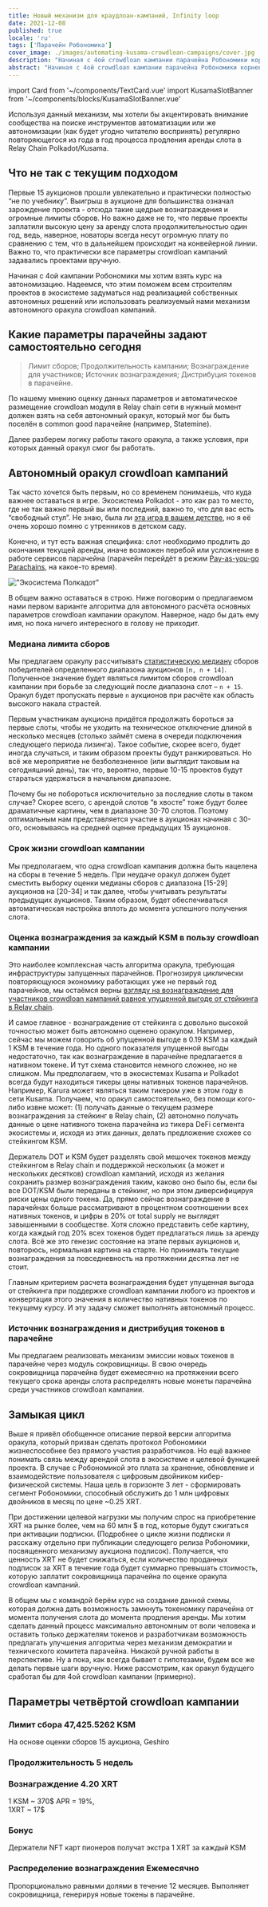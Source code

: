```yaml
---
title: Новый механизм для краудлоан-кампаний, Infinity loop
date: 2021-12-08
published: true
locale: 'ru'
tags: ['Парачейн Робономика']
cover_image: ./images/automating-kusama-crowdloan-campaigns/cover.jpg
description: "Начиная с 4ой crowdloan кампании парачейна Робономики корневые разработчики приступают к реализации автономного оракула для участия в последующих аукционах сети Кусама."
abstract: "Начиная с 4ой crowdloan кампании парачейна Робономики корневые разработчики приступают к реализации автономного оракула для участия в последующих аукционах сети Кусама."
---
```

import Card from '~/components/TextCard.vue'
import KusamaSlotBanner from '~/components/blocks/KusamaSlotBanner.vue'

Используя данный механизм, мы хотели бы акцентировать внимание сообщества на поиске инструментов автоматизации или же автономизации (как будет угодно читателю воспринять) регулярно повторяющегося из года в год процесса продления аренды слота в Relay Chain Polkadot/Kusama.

## Что не так с текущим подходом

Первые 15 аукционов прошли увлекательно и практически полностью “не по учебнику”. Выигрыш в аукционе для большинства означал зарождение проекта - отсюда такие щедрые вознаграждения и огромные лимиты сборов. Но важно даже не то, что первые проекты заплатили высокую цену за аренду слота продолжительностью один год, ведь, наверное, новаторы всегда несут огромную плату по сравнению с тем, что в дальнейшем происходит на конвейерной линии. Важно то, что практически все параметры crowdloan кампаний задавались проектами вручную. 

Начиная с 4ой кампании Робономики мы хотим взять курс на автономизацию. Надеемся, что этим поможем всем строителям проектов в экосистеме задуматься над реализацией собственных автономных решений или использовать реализуемый нами механизм автономного оракула crowdloan кампаний.

## Какие параметры парачейны задают самостоятельно сегодня

> Лимит сборов; Продолжительность кампании; Вознаграждение для участников; Источник вознаграждения; Дистрибуция токенов в парачейне.

По нашему мнению оценку данных параметров и автоматическое размещение crowdloan модуля в Relay chain сети в нужный момент должен взять на себя автономный оракул, который мог бы быть поселён в common good парачейне (например, Statemine).

Далее разберем логику работы такого оракула, а также условия, при которых данный оракул смог бы работать.

## Автономный оракул crowdloan кампаний

Так часто хочется быть первым, но со временем понимаешь, что куда важнее оставаться в игре. Экосистема Polkadot - это как раз то место, где не так важно первый вы или последний, важно то, что для вас есть “свободный стул”. Не знаю, была ли [эта игра в вашем детстве](https://en.wikipedia.org/wiki/Musical_chairs), но я её очень хорошо помню с утренников в детском саду.

Конечно, и тут есть важная специфика: слот необходимо продлить до окончания текущей аренды, иначе возможен перебой или усложнение в работе сервисов парачейна (парачейн перейдёт в режим [Pay-as-you-go Parachains](https://medium.com/polkadot-network/parathreads-pay-as-you-go-parachains-7440d23dde06), на какое-то время).

!["Экосистема Полкадот"](./images/automating-kusama-crowdloan-campaigns/polkadot-ecosystem.jpg)

В общем важно оставаться в строю. Ниже поговорим о предлагаемом нами первом варианте алгоритма для автономного расчёта основных параметров crowdloan кампании оракулом. Наверное, надо бы дать ему имя, но пока ничего интересного в голову не приходит.

### Медиана лимита сборов

Мы предлагаем оракулу рассчитывать [статистическую медиану](https://en.wikipedia.org/wiki/Median) сборов победителей определенного диапазона аукционов `[n, n + 14]`. Полученное значение будет являться лимитом сборов crowdloan кампании при борьбе за следующий после диапазона слот – `n + 15`. Оракул будет пропускать первые `n` аукционов при расчёте как область высокого накала страстей. 

Первым участникам аукциона придётся продолжать бороться за первые слоты, чтобы не уходить на техническое отключение длиной в несколько месяцев (столько займёт смена в очереди подключения следующего периода лизинга). Такое событие, скорее всего, будет иногда случаться, и таким образом проекты будут ранжироваться. Но всё же мероприятие не безболезненное (или выглядит таковым на сегодняшний день), так что, вероятно, первые 10-15 проектов будут стараться удержаться в начальном диапазоне.

Почему бы не побороться исключительно за последние слоты в таком случае? Скорее всего, с арендой слотов “в хвосте” тоже будут более драматичные картины, чем в диапазоне 30-70 слотов. Поэтому оптимальным нам представляется участие в аукционах начиная с 30-ого, основываясь на средней оценке предыдущих 15 аукционов.

### Срок жизни сrowdloan кампании

Мы предполагаем, что одна crowdloan кампания должна быть нацелена на сборы в течение 5 недель. При неудаче оракул должен будет сместить выборку оценки медианы сборов с диапазона [15-29] аукционов на [20-34] и так далее, чтобы учитывать результаты предыдущих аукционов. Таким образом, будет обеспечиваться автоматическая настройка вплоть до момента успешного получения слота.

### Оценка вознаграждения за каждый KSM в пользу crowdloan кампании

Это наиболее комплексная часть алгоритма оракула, требующая инфраструктуры запущенных парачейнов. Прогнозируя циклически повторяющуюся экономику работающих уже не первый год парачейнов, мы остаёмся верны [взгляду на вознаграждение для участников crowdloan кампаний равное упущенной выгоде от стейкинга в Relay chain](https://robonomics.network/blog/robonomics-parachain-lease-offering/).

И самое главное - вознаграждение от стейкинга с довольно высокой точностью может быть автономно оценено оракулом. Например, сейчас мы можем говорить об упущенной выгоде в 0.19 KSM за каждый 1 KSM в течение года. Но одного показателя упущенной выгоды недостаточно, так как вознаграждение в парачейне предлагается в нативном токене. И тут схема становится немного сложнее, но не слишком. Мы предполагаем, что в экосистемах Kusama и Polkadot всегда будут находиться тикеры цены нативных токенов парачейнов. Например, Karura может являться таким тикером уже в этом году в сети Kusama. Получаем, что оракул самостоятельно, без помощи кого-либо извне может: (1) получать данные о текущем размере вознаграждения за стейкинг в Relay chain, (2) автономно получать данные о цене нативного токена парачейна из тикера DeFi сегмента экосистемы и, исходя из этих данных, делать предложение схожее со стейкингом KSM. 

Держатель DOT и KSM будет разделять свой мешочек токенов между стейкингом в Relay chain и поддержкой нескольких (а может и нескольких десятков) crowdloan кампаний, исходя из желания сохранить размер вознаграждения таким, каково оно было бы, если бы все DOT/KSM были переданы в стейкинг, но при этом диверсифицируя риски цены одного токена. Да, прямо сейчас вознаграждение в парачейнах больше рассматривают в процентном соотношении всех нативных токенов, и цифры в 20% от total supply не выглядят завышенными в сообществе. Хотя сложно представить себе картину, когда каждый год 20% всех токенов будет предлагаться лишь за аренду слота. Всё же это генезис состояние на этапе первых аукционов и, повторюсь, нормальная картина на старте. Но принимать текущие вознаграждения за повседневность на протяжении десятка лет не стоит. 

Главным критерием расчета вознаграждения будет упущенная выгода от стейкинга при поддержке crowdloan кампании любого из проектов и конвертация этого значения в количество нативных токенов по текущему курсу. И эту задачу сможет выполнять автономный процесс.

### Источник вознаграждения и дистрибуция токенов в парачейне

Мы предлагаем реализовать механизм эмиссии новых токенов в парачейне через модуль сокровищницы. В свою очередь сокровищница парачейна будет ежемесячно на протяжении всего текущего срока аренды слота распределять новые монеты парачейна среди участников crowdloan кампании.

## Замыкая цикл

Выше я привёл обобщенное описание первой версии алгоритма оракула, который призван сделать протокол Робономики жизнеспособнее без прямого участия разработчиков. Но ещё важнее понимать связь между арендой слота в экосистеме и целевой функцией проекта. В случае с Робономикой это плата за хранение, обновление и взаимодействие пользователя с цифровым двойником кибер-физической системы. Наша цель в горизонте 3 лет - сформировать сегмент Робономики, способный обслужить до 1 млн цифровых двойников в месяц по цене ~0.25 XRT. 

При достижении целевой нагрузки мы получим спрос на приобретение XRT на рынке более, чем на 60 млн $ в год, которые будут сжигаться при активации подписки. (Подробнее о цикле жизни подписки я расскажу отдельно при публикации следующего релиза Робономики, посвященного механизму аукциона подписок). Получается, что ценность XRT не будет снижаться, если количество проданных подписок за XRT в течение года будет суммарно превышать стоимость, которую заплатит сокровищница парачейна по оценке оракула crowdloan кампаний.

В общем мы с командой берём курс на создание данной схемы, которая должна дать возможность замкнуть токеномику парачейна от момента получения слота до момента продления аренды. Мы хотим сделать данный процесс максимально автономным от воли человека и оставить только держателям токенов и разработчикам возможность предлагать улучшения алгоритма через механизм демократии и технического комитета парачейна. Никакой ручной работы в перспективе. Ну а пока, как всегда бывает с гипотезами, будем все же делать первые шаги вручную. Ниже рассмотрим, как оракул будущего сработал бы для 4ой crowdloan кампании (примерно).

## Параметры четвёртой crowdloan кампании

<Card>

### Лимит сбора **47,425.5262 KSM**

На основе оценки сборов 15 аукциона, Geshiro

</Card>

<Card>

### Продолжительность **5 недель**

</Card>

<Card>

### Вознаграждение **4.20 XRT**

1 KSM ~ 370$ APR = 19%,<br/>1XRT ~ 17$

</Card>

<Card>

### Бонус

Держатели NFT карт пионеров получат экстра 1 XRT за каждый KSM

</Card>

<Card>

### Распределение вознаграждения **Ежемесячно**

Пропорционально равными долями в течение 12 месяцев. Выполняет сокровищница, генерируя новые токены в парачейне.

</Card>

<KusamaSlotBanner />


